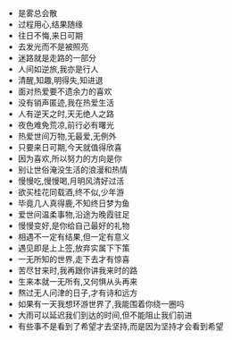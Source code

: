 - 是雾总会散
- 过程用心,结果随缘
- 往日不悔,来日可期
- 去发光而不是被照亮
- 迷路就是走路的一部分
- 人间如逆旅,我亦是行人
- 清醒,知趣,明得失,知进退
- 面对热爱要不遗余力的喜欢
- 没有销声匿迹,我在热爱生活
- 人有逆天之时,天无绝人之路
- 夜色难免荒凉,前行必有曙光
- 热爱世间万物,无最爱,无例外
- 只要来日可期,今天就值得欣喜
- 因为喜欢,所以努力的方向是你
- 别让世俗淹没生活的浪漫和热情 
- 慢慢吃,慢慢喝,月明风清好过活 
- 欲买桂花同载酒,终不似,少年游
- 毕竟几人真得鹿,不知终日梦为鱼
- 爱世间温柔事物,沿途为晚霞驻足
- 慢慢变好,是你给自己最好的礼物
- 相遇不一定有结果,但一定有意义
- 遇见即是上上签,放弃实属下下策
- 一无所知的世界,走下去才有惊喜
- 苦尽甘来时,我再跟你讲我来时的路
- 生来本就一无所有,又何惧从头再来
- 熬过无人问津的日子,才有诗和远方
- 如果有一天我想环游世界了,我能围着你绕一圈吗
- 大雨可以延迟我们到达的时间,但不能阻止我们前进
- 有些事不是看到了希望才去坚持,而是因为坚持才会看到希望
